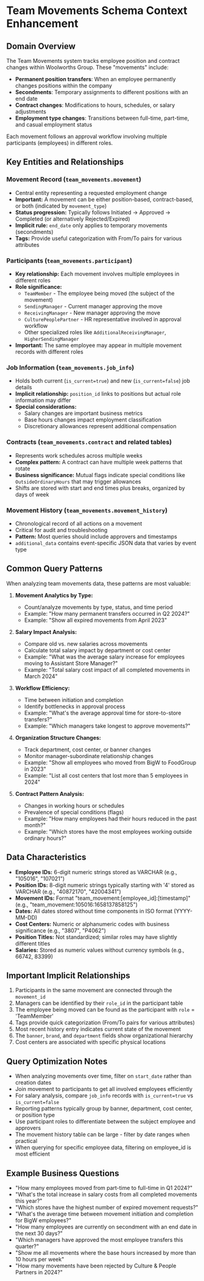 ﻿# Team Movements Schema Context Enhancement

## Domain Overview

The Team Movements system tracks employee position and contract changes within Woolworths Group. These "movements" include:

- **Permanent position transfers**: When an employee permanently changes positions within the company
- **Secondments**: Temporary assignments to different positions with an end date
- **Contract changes**: Modifications to hours, schedules, or salary adjustments
- **Employment type changes**: Transitions between full-time, part-time, and casual employment status

Each movement follows an approval workflow involving multiple participants (employees) in different roles.

## Key Entities and Relationships

### Movement Record (`team_movements.movement`)
- Central entity representing a requested employment change
- **Important:** A movement can be either position-based, contract-based, or both (indicated by `movement_type`)
- **Status progression:** Typically follows Initiated → Approved → Completed (or alternatively Rejected/Expired)
- **Implicit rule:** `end_date` only applies to temporary movements (secondments)
- **Tags:** Provide useful categorization with From/To pairs for various attributes

### Participants (`team_movements.participant`)
- **Key relationship:** Each movement involves multiple employees in different roles
- **Role significance:**
    - `TeamMember` - The employee being moved (the subject of the movement)
    - `SendingManager` - Current manager approving the move
    - `ReceivingManager` - New manager approving the move
    - `CulturePeoplePartner` - HR representative involved in approval workflow
    - Other specialized roles like `AdditionalReceivingManager`, `HigherSendingManager`
- **Important:** The same employee may appear in multiple movement records with different roles

### Job Information (`team_movements.job_info`)
- Holds both current (`is_current=true`) and new (`is_current=false`) job details
- **Implicit relationship:** `position_id` links to positions but actual role information may differ
- **Special considerations:**
    - Salary changes are important business metrics
    - Base hours changes impact employment classification
    - Discretionary allowances represent additional compensation

### Contracts (`team_movements.contract` and related tables)
- Represents work schedules across multiple weeks
- **Complex pattern:** A contract can have multiple week patterns that rotate
- **Business significance:** Mutual flags indicate special conditions like `OutsideOrdinaryHours` that may trigger allowances
- Shifts are stored with start and end times plus breaks, organized by days of week

### Movement History (`team_movements.movement_history`)
- Chronological record of all actions on a movement
- Critical for audit and troubleshooting
- **Pattern:** Most queries should include approvers and timestamps
- `additional_data` contains event-specific JSON data that varies by event type

## Common Query Patterns

When analyzing team movements data, these patterns are most valuable:

1. **Movement Analytics by Type:**
    - Count/analyze movements by type, status, and time period
    - Example: "How many permanent transfers occurred in Q2 2024?"
    - Example: "Show all expired movements from April 2023"

2. **Salary Impact Analysis:**
    - Compare old vs. new salaries across movements
    - Calculate total salary impact by department or cost center
    - Example: "What was the average salary increase for employees moving to Assistant Store Manager?"
    - Example: "Total salary cost impact of all completed movements in March 2024"

3. **Workflow Efficiency:**
    - Time between initiation and completion
    - Identify bottlenecks in approval process
    - Example: "What's the average approval time for store-to-store transfers?"
    - Example: "Which managers take longest to approve movements?"

4. **Organization Structure Changes:**
    - Track department, cost center, or banner changes
    - Monitor manager-subordinate relationship changes
    - Example: "Show all employees who moved from BigW to FoodGroup in 2023"
    - Example: "List all cost centers that lost more than 5 employees in 2024"

5. **Contract Pattern Analysis:**
    - Changes in working hours or schedules
    - Prevalence of special conditions (flags)
    - Example: "How many employees had their hours reduced in the past month?"
    - Example: "Which stores have the most employees working outside ordinary hours?"

## Data Characteristics

- **Employee IDs:** 6-digit numeric strings stored as VARCHAR (e.g., "105016", "107021")
- **Position IDs:** 8-digit numeric strings typically starting with '4' stored as VARCHAR (e.g., "40872170", "42004341")
- **Movement IDs:** Format "team_movement:[employee_id]:[timestamp]" (e.g., "team_movement:105016:1658137858125")
- **Dates:** All dates stored without time components in ISO format (YYYY-MM-DD)
- **Cost Centers:** Numeric or alphanumeric codes with business significance (e.g., "3807", "P4062")
- **Position Titles:** Not standardized; similar roles may have slightly different titles
- **Salaries:** Stored as numeric values without currency symbols (e.g., 66742, 83399)

## Important Implicit Relationships

1. Participants in the same movement are connected through the `movement_id`
2. Managers can be identified by their `role_id` in the participant table
3. The employee being moved can be found as the participant with `role` = 'TeamMember'
4. Tags provide quick categorization (From/To pairs for various attributes)
5. Most recent history entry indicates current state of the movement
6. The `banner`, `brand`, and `department` fields show organizational hierarchy
7. Cost centers are associated with specific physical locations

## Query Optimization Notes

- When analyzing movements over time, filter on `start_date` rather than creation dates
- Join movement to participants to get all involved employees efficiently
- For salary analysis, compare `job_info` records with `is_current=true` vs `is_current=false`
- Reporting patterns typically group by banner, department, cost center, or position type
- Use participant roles to differentiate between the subject employee and approvers
- The movement history table can be large - filter by date ranges when practical
- When querying for specific employee data, filtering on employee_id is most efficient

## Example Business Questions

- "How many employees moved from part-time to full-time in Q1 2024?"
- "What's the total increase in salary costs from all completed movements this year?"
- "Which stores have the highest number of expired movement requests?"
- "What's the average time between movement initiation and completion for BigW employees?"
- "How many employees are currently on secondment with an end date in the next 30 days?"
- "Which managers have approved the most employee transfers this quarter?"
- "Show me all movements where the base hours increased by more than 10 hours per week"
- "How many movements have been rejected by Culture & People Partners in 2024?"